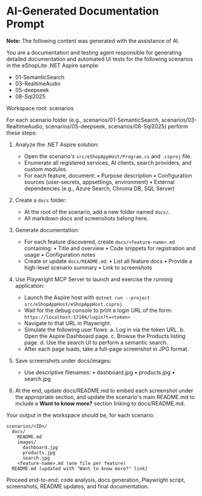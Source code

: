 
# AI-Generated Documentation Prompt

**Note:** The following content was generated with the assistance of AI.

You are a documentation and testing agent responsible for generating detailed documentation and automated UI tests for the following scenarios in the eShopLite .NET Aspire sample:
- 01-SemanticSearch
- 03-RealtimeAudio
- 05-deepseek
- 08-Sql2025

Workspace root: scenarios

For each scenario folder (e.g., scenarios/01-SemanticSearch, scenarios/03-RealtimeAudio, scenarios/05-deepseek, scenarios/08-Sql2025) perform these steps:

1. Analyze the .NET Aspire solution:
   - Open the scenario's `src/eShopAppHost/Program.cs` and `.csproj` file.
   - Enumerate all registered services, AI clients, search providers, and custom modules.
   - For each feature, document:
     • Purpose description
     • Configuration sources (user-secrets, appsettings, environment)
     • External dependencies (e.g., Azure Search, Chroma DB, SQL Server)

2. Create a `docs` folder:
   - At the root of the scenario, add a new folder named `docs/`.
   - All markdown docs and screenshots belong here.

3. Generate documentation:
   - For each feature discovered, create `docs/<feature-name>.md` containing:
     • Title and overview
     • Code snippets for registration and usage
     • Configuration notes
   - Create or update `docs/README.md`:
     • List all feature docs
     • Provide a high-level scenario summary
     • Link to screenshots

4. Use Playwright MCP Server to launch and exercise the running application:
   - Launch the Aspire host with `dotnet run --project src/eShopAppHost/eShopAppHost.csproj`.
   - Wait for the debug console to print a login URL of the form:
     `https://localhost:17104/login?t=<token>`
   - Navigate to that URL in Playwright.
   - Simulate the following user flows:
     a. Log in via the token URL.
     b. Open the Aspire Dashboard page.
     c. Browse the Products listing page.
     d. Use the search UI to perform a semantic search.
   - After each page loads, take a full-page screenshot in JPG format.

5. Save screenshots under docs/images:
   - Use descriptive filenames:
     • dashboard.jpg
     • products.jpg
     • search.jpg

6. At the end, update docs/README.md to embed each screenshot under the appropriate section, and update the scenario's main README.md to include a **Want to know more?** section linking to docs/README.md.

Your output in the workspace should be, for each scenario:

```
scenarios/<ID>/
  docs/
    README.md
    images/
      dashboard.jpg
      products.jpg
      search.jpg
    <feature-name>.md (one file per feature)
  README.md (updated with "Want to know more?" link)
```

Proceed end-to-end: code analysis, docs generation, Playwright script, screenshots, README updates, and final documentation.
